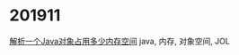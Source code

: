# 201911

[解析一个Java对象占用多少内存空间](https://blog.csdn.net/renfufei/article/details/95758333) java, 内存, 对象空间, JOL

